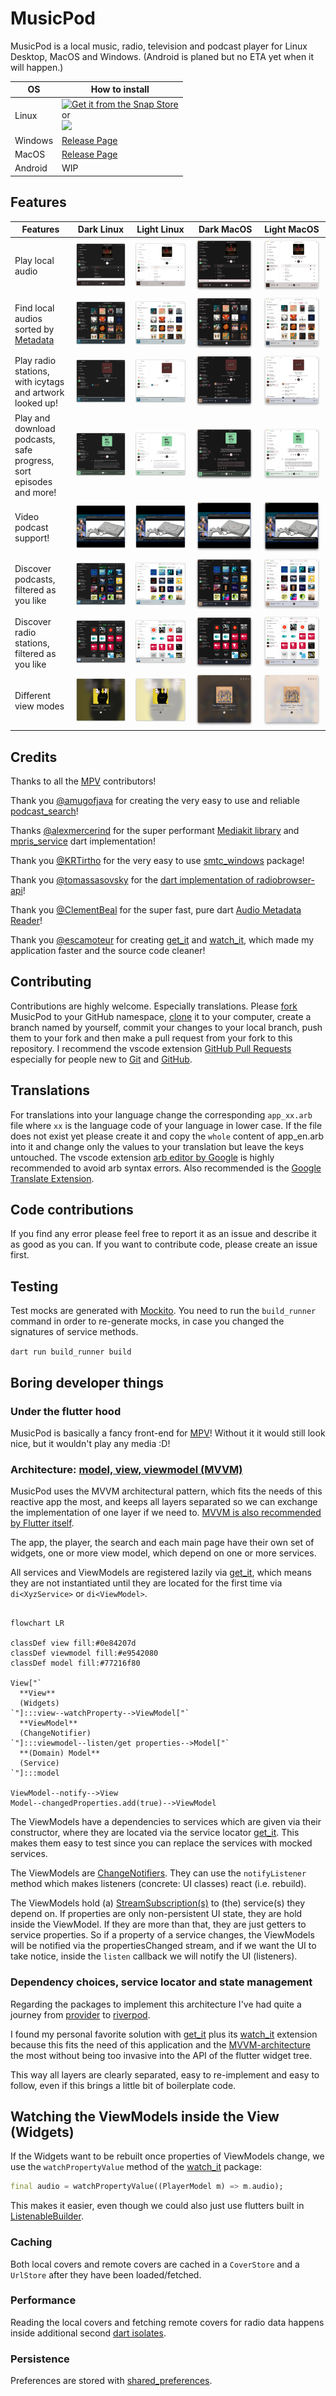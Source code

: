 # MusicPod

MusicPod is a local music, radio, television and podcast player for Linux Desktop, MacOS and Windows. (Android is planed but no ETA yet when it will happen.)

|OS|How to install|
|-|-|
|Linux|[![Get it from the Snap Store](https://snapcraft.io/static/images/badges/en/snap-store-black.svg)](https://snapcraft.io/musicpod) <br/> or <br/> [![](https://flathub.org/api/badge?locale=en)](https://flathub.org/apps/org.feichtmeier.Musicpod)|
|Windows|[Release Page](https://github.com/ubuntu-flutter-community/musicpod/releases)|
|MacOS|[Release Page](https://github.com/ubuntu-flutter-community/musicpod/releases)|
|Android|WIP|


## Features

|Features | Dark Linux | Light Linux | Dark MacOS | Light MacOS | 
|-|-|-|-|-|
|Play local audio|![](.github/images/album_dark_linux.png)|![](.github/images/album_light_linux.png)|![](.github/images/album_dark_macos.png)|![](.github/images/album_light_macos.png)|
|Find local audios sorted by [Metadata](https://github.com/ClementBeal/audio_metadata_reader) |![](.github/images/albums_dark_linux.png)|![](.github/images/albums_light_linux.png)|![](.github/images/albums_dark_macos.png)|![](.github/images/albums_light_macos.png)|
|Play radio stations, with icytags and artwork looked up!|![](.github/images/station_dark_linux.png)|![](.github/images/station_light_linux.png)|![](.github/images/station_dark_macos.png)|![](.github/images/station_light_macos.png)|
|Play and download podcasts, safe progress, sort episodes and more!|![](.github/images/podcast_dark_linux.png)|![](.github/images/podcast_light_linux.png)|![](.github/images/podcast_dark_macos.png)|![](.github/images/podcast_light_macos.png)|
|Video podcast support!|![](.github/images/video_dark_linux.png)|![](.github/images/video_light_linux.png)|![](.github/images/video_dark_macos.png)|![](.github/images/video_light_macos.png)|
|Discover podcasts, filtered as you like|![](.github/images/podcasts_dark_linux.png)|![](.github/images/podcasts_light_linux.png)|![](.github/images/podcasts_dark_macos.png)|![](.github/images/podcasts_light_macos.png)|
|Discover radio stations, filtered as you like|![](.github/images/radio_dark_linux.png)|![](.github/images/radio_light_linux.png)|![](.github/images/radio_dark_macos.png)|![](.github/images/radio_light_macos.png)|
|Different view modes|![](.github/images/fullheight_dark_linux.png)|![](.github/images/fullheight_light_linux.png)|![](.github/images/fullheight_dark_macos.png)|![](.github/images/fullheight_light_macos.png)|


## Credits

Thanks to all the [MPV](https://github.com/mpv-player/mpv) contributors!

Thank you [@amugofjava](https://github.com/amugofjava) for creating the very easy to use and reliable [podcast_search](https://github.com/amugofjava/podcast_search)!

Thanks [@alexmercerind](https://github.com/alexmercerind) for the super performant [Mediakit library](https://github.com/alexmercerind/media_kit) and [mpris_service](https://github.com/alexmercerind/mpris_service) dart implementation!

Thank you [@KRTirtho](https://github.com/KRTirtho) for the very easy to use [smtc_windows](https://github.com/KRTirtho/smtc_windows) package!

Thank you [@tomassasovsky](https://github.com/tomassasovsky) for the [dart implementation of radiobrowser-api](https://github.com/tomassasovsky/radio-browser-api.dart)!

Thank you [@ClementBeal](https://github.com/ClementBeal) for the super fast, pure dart [Audio Metadata Reader](https://github.com/ClementBeal/audio_metadata_reader)!

Thank you [@escamoteur](https://github.com/escamoteur) for creating [get_it](https://pub.dev/packages/get_it) and [watch_it](https://pub.dev/packages/watch_it), which made my application faster and the source code cleaner!

## Contributing

Contributions are highly welcome. Especially translations.
Please [fork](https://docs.github.com/en/pull-requests/collaborating-with-pull-requests/working-with-forks/fork-a-repo) MusicPod to your GitHub namespace, [clone](https://docs.github.com/de/repositories/creating-and-managing-repositories/cloning-a-repository) it to your computer, create a branch named by yourself, commit your changes to your local branch, push them to your fork and then make a pull request from your fork to this repository.
I recommend the vscode extension [GitHub Pull Requests](https://marketplace.visualstudio.com/items?itemName=GitHub.vscode-pull-request-github) especially for people new to [Git](https://git-scm.com/doc) and [GitHub](https://docs.github.com/en/get-started/start-your-journey).

## Translations
For translations into your language change the corresponding `app_xx.arb` file where `xx` is the language code of your language in lower case.
If the file does not exist yet please create it and copy the `whole` content of app_en.arb into it and change only the values to your translation but leave the keys untouched.
The vscode extension [arb editor by Google](https://marketplace.visualstudio.com/items?itemName=Google.arb-editor) is highly recommended to avoid arb syntax errors.
Also recommended is the [Google Translate Extension](https://marketplace.visualstudio.com/items?itemName=funkyremi.vscode-google-translate).

## Code contributions

If you find any error please feel free to report it as an issue and describe it as good as you can.
If you want to contribute code, please create an issue first.

## Testing

Test mocks are generated with [Mockito](https://github.com/dart-lang/mockito). You need to run the `build_runner` command in order to re-generate mocks, in case you changed the signatures of service methods.

`dart run build_runner build`

## Boring developer things

### Under the flutter hood

MusicPod is basically a fancy front-end for [MPV](https://github.com/mpv-player/mpv)! Without it it would still look nice, but it wouldn't play any media :D!

### Architecture: [model, view, viewmodel (MVVM)](https://en.wikipedia.org/wiki/Model%E2%80%93view%E2%80%93viewmodel)

MusicPod uses the MVVM architectural pattern, which fits the needs of this reactive app the most, and keeps all layers separated so we can exchange the implementation of one layer if we need to. [MVVM is also recommended by Flutter itself](https://docs.flutter.dev/get-started/fwe/state-management#using-mvvm-for-your-applications-architecture).

The app, the player, the search and each main page have their own set of widgets, one or more view model, which depend on one or more services.

All services and ViewModels are registered lazily via [get_it](https://pub.dev/packages/get_it), which means they are not instantiated until they are located for the first time via `di<XyzService>` or `di<ViewModel>`.

```mermaid

flowchart LR

classDef view fill:#0e84207d
classDef viewmodel fill:#e9542080
classDef model fill:#77216f80

View["`
  **View**
  (Widgets)
`"]:::view--watchProperty-->ViewModel["`
  **ViewModel**
  (ChangeNotifier)
`"]:::viewmodel--listen/get properties-->Model["`
  **(Domain) Model**
  (Service)
`"]:::model

ViewModel--notify-->View
Model--changedProperties.add(true)-->ViewModel

```

The ViewModels have a dependencies to services which are given via their constructor, where they are located via the service locator [get_it](https://pub.dev/packages/get_it). This makes them easy to test since you can replace the services with mocked services.

The ViewModels are [ChangeNotifiers](https://api.flutter.dev/flutter/foundation/ChangeNotifier-class.html). They can use the `notifyListener` method which makes listeners (concrete: UI classes) react (i.e. rebuild).

The ViewModels hold (a) [StreamSubscription(s)](https://api.flutter.dev/flutter/dart-async/StreamSubscription-class.html) to (the) service(s) they depend on. If properties are only non-persistent UI state, they are hold inside the ViewModel. If they are more than that, they are just getters to service properties.
So if a property of a service changes, the ViewModels will be notified via the propertiesChanged stream, and if we want the UI to take notice, inside the `listen` callback we will notify the UI (listeners).

### Dependency choices, service locator and state management

Regarding the packages to implement this architecture I've had quite a journey from [provider](https://pub.dev/packages/provider) to [riverpod](https://pub.dev/packages/riverpod).

I found my personal favorite solution with [get_it](https://pub.dev/packages/get_it) plus its [watch_it](https://pub.dev/packages/watch_it) extension because this fits the need of this application and the [MVVM-architecture](https://docs.flutter.dev/get-started/fwe/state-management#using-mvvm-for-your-applications-architecture) the most without being too invasive into the API of the flutter widget tree.

This way all layers are clearly separated, easy to re-implement and easy to follow, even if this brings a little bit of boilerplate code.

## Watching the ViewModels inside the View (Widgets)

If the Widgets want to be rebuilt once properties of ViewModels change, we use the `watchPropertyValue` method of the [watch_it](https://pub.dev/packages/watch_it) package:

```dart
final audio = watchPropertyValue((PlayerModel m) => m.audio);
```

This makes it easier, even though we could also just use flutters built in [ListenableBuilder](https://api.flutter.dev/flutter/widgets/ListenableBuilder-class.html).

### Caching

Both local covers and remote covers are cached in a `CoverStore` and a `UrlStore` after they have been loaded/fetched.

### Performance

Reading the local covers and fetching remote covers for radio data happens inside additional second [dart isolates](https://dart.dev/language/isolates).

### Persistence

Preferences are stored with [shared_preferences](https://pub.dev/packages/shared_preferences).
